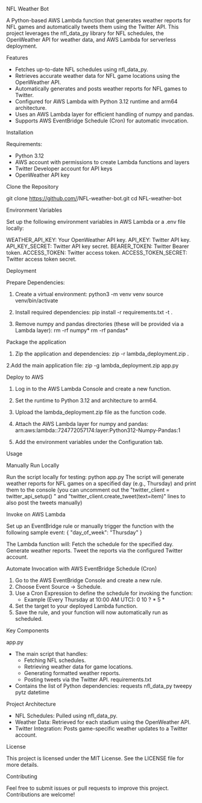 NFL Weather Bot

A Python-based AWS Lambda function that generates weather reports for NFL games and automatically tweets them using the Twitter API. This project leverages the nfl_data_py library for NFL schedules, the OpenWeather API for weather data, and AWS Lambda for serverless deployment.

Features

- Fetches up-to-date NFL schedules using nfl_data_py.
- Retrieves accurate weather data for NFL game locations using the OpenWeather API.
- Automatically generates and posts weather reports for NFL games to Twitter.
- Configured for AWS Lambda with Python 3.12 runtime and arm64 architecture.
- Uses an AWS Lambda layer for efficient handling of numpy and pandas.
- Supports AWS EventBridge Schedule (Cron) for automatic invocation.

Installation

Requirements:
- Python 3.12
- AWS account with permissions to create Lambda functions and layers
- Twitter Developer account for API keys
- OpenWeather API key

Clone the Repository

git clone https://github.com/<your-username>/NFL-weather-bot.git
cd NFL-weather-bot

Environment Variables

Set up the following environment variables in AWS Lambda or a .env file locally:

WEATHER_API_KEY: Your OpenWeather API key.
API_KEY: Twitter API key.
API_KEY_SECRET: Twitter API key secret.
BEARER_TOKEN: Twitter Bearer token.
ACCESS_TOKEN: Twitter access token.
ACCESS_TOKEN_SECRET: Twitter access token secret.

Deployment

Prepare Dependencies:

1. Create a virtual environment:
   python3 -m venv venv
   source venv/bin/activate

2. Install required dependencies:
   pip install -r requirements.txt -t .
   
3. Remove numpy and pandas directories (these will be provided via a Lambda layer):
   rm -rf numpy*
   rm -rf pandas*
   
Package the application

1. Zip the application and dependencies:
   zip -r lambda_deployment.zip .
   
2.Add the main application file:
   zip -g lambda_deployment.zip app.py

Deploy to AWS

1. Log in to the AWS Lambda Console and create a new function.
   
2. Set the runtime to Python 3.12 and architecture to arm64.
 
3. Upload the lambda_deployment.zip file as the function code.
   
4. Attach the AWS Lambda layer for numpy and pandas:
   arn:aws:lambda:<region>:724772057174:layer:Python312-Numpy-Pandas:1

5. Add the environment variables under the Configuration tab.

Usage

Manually Run Locally

Run the script locally for testing:
python app.py
The script will generate weather reports for NFL games on a specified day (e.g., Thursday) and print them to the console (you can uncomment out the "twitter_client = twitter_api_setup()
" and "twitter_client.create_tweet(text=item)" lines to also post the tweets manually)

Invoke on AWS Lambda

Set up an EventBridge rule or manually trigger the function with the following sample event:
{
  "day_of_week": "Thursday"
}

The Lambda function will:
Fetch the schedule for the specified day.
Generate weather reports.
Tweet the reports via the configured Twitter account.

Automate Invocation with AWS EventBridge Schedule (Cron)
1. Go to the AWS EventBridge Console and create a new rule.
2. Choose Event Source → Schedule.
3. Use a Cron Expression to define the schedule for invoking the function:
   - Example (Every Thursday at 10:00 AM UTC):
    0 10 ? * 5 *
4. Set the target to your deployed Lambda function.
5. Save the rule, and your function will now automatically run as scheduled.

Key Components

app.py
- The main script that handles:
  - Fetching NFL schedules.
  - Retrieving weather data for game locations.
  - Generating formatted weather reports.
  - Posting tweets via the Twitter API.
requirements.txt
- Contains the list of Python dependencies:
  requests
  nfl_data_py
  tweepy
  pytz
  datetime

Project Architecture

- NFL Schedules: Pulled using nfl_data_py.
- Weather Data: Retrieved for each stadium using the OpenWeather API.
- Twitter Integration: Posts game-specific weather updates to a Twitter account.

License

This project is licensed under the MIT License. See the LICENSE file for more details.

Contributing

Feel free to submit issues or pull requests to improve this project. Contributions are welcome!
